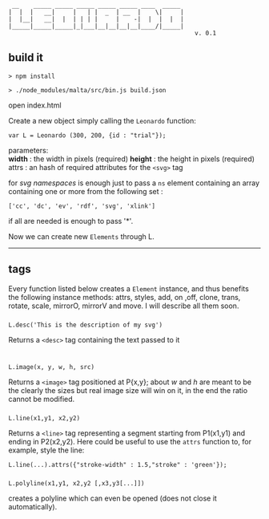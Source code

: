 ```
 __    _____ _____ _____ _____ _____ ____  _____ 
|  |  |   __|     |   | |  _  | __  |    \|     |
|  |__|   __|  |  | | | |     |    -|  |  |  |  |
|_____|_____|_____|_|___|__|__|__|__|____/|_____|
                                                    v. 0.1
```


## build it

`> npm install`

`> ./node_modules/malta/src/bin.js build.json`

open index.html


Create a new object simply calling the `Leonardo` function:  
```
var L = Leonardo (300, 200, {id : "trial"});
```
parameters:  
**width** : the width in pixels (required)
**height** : the height in pixels (required)
attrs : an hash of required attributes for the `<svg>` tag

for _svg namespaces_ is enough just to pass a `ns` element containing an array containing one or more from the following set :
```
['cc', 'dc', 'ev', 'rdf', 'svg', 'xlink']
```
if all are needed is enough to pass '*'.  

Now we can create new `Elements` through L.

---
## tags  

Every function listed below creates a `Element` instance, and thus benefits the following instance methods: attrs, styles, add, on ,off, clone, trans, rotate, scale, mirrorO, mirrorV and move. I will describe all them soon.


### <desc> 
```
L.desc('This is the description of my svg')
```
Returns a `<desc>` tag containing the text passed to it


### <image>
```
L.image(x, y, w, h, src)
```
Returns a `<image>` tag positioned at P{x,y}; about _w_ and _h_ are meant to be the clearly the sizes but  real image size will win on it, in the end the ratio cannot be modified.

### <line> 
```
L.line(x1,y1, x2,y2)
```
Returns a `<line>` tag representing a segment starting from P1(x1,y1) and ending in P2(x2,y2).
Here could be useful to use the `attrs` function to, for example, style the line:  
```
L.line(...).attrs({"stroke-width" : 1.5,"stroke" : 'green'});
```

### <polyline>
```
L.polyline(x1,y1, x2,y2 [,x3,y3[...]])
```
creates a polyline which can even be opened (does not close it automatically). 





